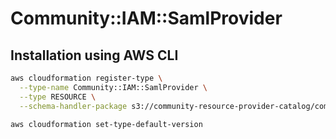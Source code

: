 # Community::IAM::SamlProvider

## Installation using AWS CLI
``` bash
aws cloudformation register-type \
  --type-name Community::IAM::SamlProvider \
  --type RESOURCE \
  --schema-handler-package s3://community-resource-provider-catalog/community-iam-samlprovider-0.1.0.zip

aws cloudformation set-type-default-version
```